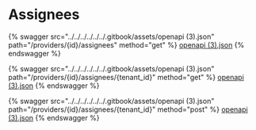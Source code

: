# Assignees

{% swagger src="../../../../../../.gitbook/assets/openapi (3).json" path="/providers/{id}/assignees" method="get" %}
[openapi (3).json](<../../../../../../.gitbook/assets/openapi (3).json>)
{% endswagger %}

{% swagger src="../../../../../../.gitbook/assets/openapi (3).json" path="/providers/{id}/assignees/{tenant_id}" method="get" %}
[openapi (3).json](<../../../../../../.gitbook/assets/openapi (3).json>)
{% endswagger %}

{% swagger src="../../../../../../.gitbook/assets/openapi (3).json" path="/providers/{id}/assignees/{tenant_id}" method="post" %}
[openapi (3).json](<../../../../../../.gitbook/assets/openapi (3).json>)
{% endswagger %}
